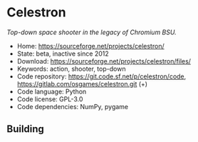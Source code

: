 # Celestron

_Top-down space shooter in the legacy of Chromium BSU._

- Home: https://sourceforge.net/projects/celestron/
- State: beta, inactive since 2012 
- Download: https://sourceforge.net/projects/celestron/files/
- Keywords: action, shooter, top-down
- Code repository: https://git.code.sf.net/p/celestron/code, https://gitlab.com/osgames/celestron.git (+)
- Code language: Python
- Code license: GPL-3.0
- Code dependencies: NumPy, pygame

## Building


